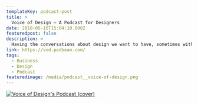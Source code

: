 ```yaml
---
templateKey: podcast-post
title: >
  Voice of Design — A Podcast for Designers
date: 2018-05-16T15:04:10.000Z
featuredpost: false
description: >
  Having the conversations about design we want to have, sometimes with guests. Hosted by Erika Hall and Mike Monteiro. You should listen.
link: https://vod.podbean.com/
tags:
  - Business
  - Design
  - Podcast
featuredimage: /media/podcast__voice-of-design.png
---
```


[![Voice of Design's Podcast (cover)](/media/podcast__voice-of-design.png)](https://vod.podbean.com/ "Go to Voice of Design's Podcast website")

<!-- ## Favorite's & Recommended Episodes

- TO BE WRITTEN -- -->
